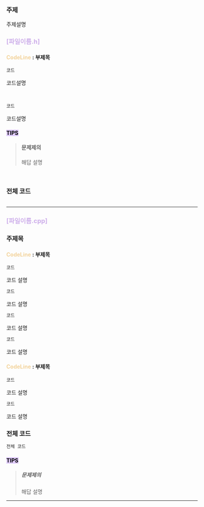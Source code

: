 <br>

### 주제

주제설명
<br>

### <span style="color:rgb(205, 174, 234)">[파일이름.h]</span>
#### <span style="color:rgb(243, 211, 155)">CodeLine</span> : 부제목

``` c
코드
```

코드설명

<br>

``` c
코드
```
코드설명

 #### <mark style="background: #D2B3FFA6;">TIPS</mark>
> #### 문제제의
>해답 설명

<br>

### 전체 코드
``` c title:FPSCharacter.h  hl:드
```

--- 

### <span style="color:rgb(205, 174, 234)">[파일이름.cpp]</span>
### 주제목

#### <span style="color:rgb(243, 211, 155)">CodeLine</span> : 부제목

``` c
코드
```

 코드 설명
<br>

``` c
코드
```

코드 설명
<br>

``` c
코드
```

코드 설명
<br>

``` c
코드
```

코드 설명
<br>

#### <span style="color:rgb(243, 211, 155)">CodeLine</span> : 부제목

``` c
코드
```

 코드 설명
<br>

``` c
코드
```

코드 설명
<br>

### 전체 코드
``` c title:FPSCharacter.cpp hl:9-16,24-26
전체 코드
```



 #### <mark style="background: #D2B3FFA6;">TIPS</mark>
> ##### 문제제의
> 해답 설명

---
